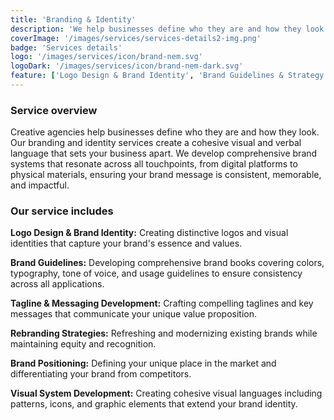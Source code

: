 ```yaml
---
title: 'Branding & Identity'
description: 'We help businesses define who they are and how they look through comprehensive brand identity solutions that resonate with your target audience.'
coverImage: '/images/services/services-details2-img.png'
badge: 'Services details'
logo: '/images/services/icon/brand-nem.svg'
logoDark: '/images/services/icon/brand-nem-dark.svg'
feature: ['Logo Design & Brand Identity', 'Brand Guidelines & Strategy', 'Rebranding Solutions']
---
```


### Service overview

Creative agencies help businesses define who they are and how they look. Our branding and identity services create a cohesive visual and verbal language that sets your business apart. We develop comprehensive brand systems that resonate across all touchpoints, from digital platforms to physical materials, ensuring your brand message is consistent, memorable, and impactful.

### Our service includes

**Logo Design & Brand Identity:** Creating distinctive logos and visual identities that capture your brand's essence and values.

**Brand Guidelines:** Developing comprehensive brand books covering colors, typography, tone of voice, and usage guidelines to ensure consistency across all applications.

**Tagline & Messaging Development:** Crafting compelling taglines and key messages that communicate your unique value proposition.

**Rebranding Strategies:** Refreshing and modernizing existing brands while maintaining equity and recognition.

**Brand Positioning:** Defining your unique place in the market and differentiating your brand from competitors.

**Visual System Development:** Creating cohesive visual languages including patterns, icons, and graphic elements that extend your brand identity.
